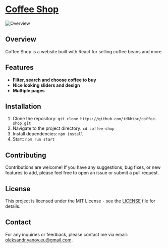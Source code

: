 # [Coffee Shop](https://idkhtoc.github.io/coffee-shop/)

![Overview](https://github.com/idkhtoc/coffee-shop/assets/87912703/e92d7aaa-8c9d-4073-bed4-ac0fe824db0a)

## Overview

Coffee Shop is a website built with React for selling coffee beans and more.

## Features

-   **Filter, search and choose coffee to buy**
-   **Nice looking sliders and design**
-   **Multiple pages**

## Installation

1. Clone the repository: `git clone https://github.com/idkhtoc/coffee-shop.git`
2. Navigate to the project directory: `cd coffee-shop`
3. Install dependencies: `npm install`
5. Start: `npm run start`

## Contributing

Contributions are welcome! If you have any suggestions, bug fixes, or new features to add, please feel free to open an issue or submit a pull request.

## License

This project is licensed under the MIT License - see the [LICENSE](LICENSE) file for details.

## Contact

For any inquiries or feedback, please contact me via email: oleksandr.yanov.eu@gmail.com.

